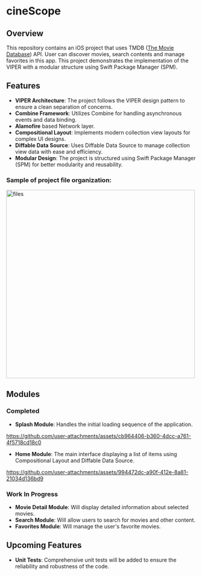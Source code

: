# cineScope

## Overview

This repository contains an iOS project that uses TMDB ([The Movie Database](https://developer.themoviedb.org/docs/getting-started)) API.
User can discover movies, search contents and manage favorites in this app. 
This project demonstrates the implementation of the VIPER with a modular structure using Swift Package Manager (SPM).

## Features

- **VIPER Architecture**: The project follows the VIPER design pattern to ensure a clean separation of concerns.
- **Combine Framework**: Utilizes Combine for handling asynchronous events and data binding.
- **Alamofire** based Network layer.
- **Compositional Layout**: Implements modern collection view layouts for complex UI designs.
- **Diffable Data Source**: Uses Diffable Data Source to manage collection view data with ease and efficiency.
- **Modular Design**: The project is structured using Swift Package Manager (SPM) for better modularity and reusability.

### Sample of project file organization:
<img src="https://github.com/user-attachments/assets/1212354a-cf2d-4d21-a266-26667f6fe3e1" alt="files" width="500"/>

## Modules

### Completed

- **Splash Module**: Handles the initial loading sequence of the application.

https://github.com/user-attachments/assets/cb964406-b360-4dcc-a761-4f5718cd18c0
- **Home Module**: The main interface displaying a list of items using Compositional Layout and Diffable Data Source.

https://github.com/user-attachments/assets/994472dc-a90f-412e-8a81-21034d136bd9

### Work In Progress

- **Movie Detail Module**: Will display detailed information about selected movies.
- **Search Module**: Will allow users to search for movies and other content.
- **Favorites Module**: Will manage the user's favorite movies.

## Upcoming Features

- **Unit Tests**: Comprehensive unit tests will be added to ensure the reliability and robustness of the code.
